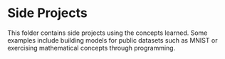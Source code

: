 # Side Projects

This folder contains side projects using the concepts learned. Some examples include building models for public datasets such as MNIST or exercising mathematical concepts through programming.
